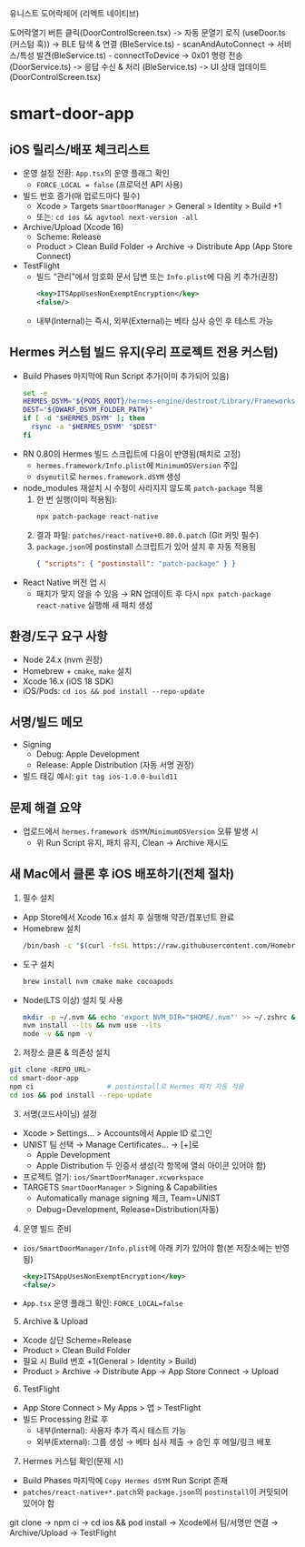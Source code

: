 유니스트 도어락제어 (리엑트 네이티브)

도어락열기 버튼 클릭(DoorControlScreen.tsx)
->
자동 문열기 로직 (useDoor.ts (커스텀 훅))
->
BLE 탐색 & 연결 (BleService.ts)  - scanAndAutoConnect
->
서비스/특성 발견(BleService.ts) - connectToDevice
->
0x01 명령 전송 (DoorService.ts) 
->
응답 수신 & 처리 (BleService.ts)
->
UI 상태 업데이트 (DoorControlScreen.tsx)
# smart-door-app

## iOS 릴리스/배포 체크리스트

- 운영 설정 전환: `App.tsx`의 운영 플래그 확인
  - `FORCE_LOCAL = false` (프로덕션 API 사용)
- 빌드 번호 증가(매 업로드마다 필수)
  - Xcode > Targets `SmartDoorManager` > General > Identity > Build +1
  - 또는: `cd ios && agvtool next-version -all`
- Archive/Upload (Xcode 16)
  - Scheme: Release
  - Product > Clean Build Folder → Archive → Distribute App (App Store Connect)
- TestFlight
  - 빌드 “관리”에서 암호화 문서 답변 또는 `Info.plist`에 다음 키 추가(권장)
    ```xml
    <key>ITSAppUsesNonExemptEncryption</key>
    <false/>
    ```
  - 내부(Internal)는 즉시, 외부(External)는 베타 심사 승인 후 테스트 가능

## Hermes 커스텀 빌드 유지(우리 프로젝트 전용 커스텀)

- Build Phases 마지막에 Run Script 추가(이미 추가되어 있음)
  ```sh
  set -e
  HERMES_DSYM="${PODS_ROOT}/hermes-engine/destroot/Library/Frameworks/ios/hermes.framework.dSYM"
  DEST="${DWARF_DSYM_FOLDER_PATH}"
  if [ -d "$HERMES_DSYM" ]; then
    rsync -a "$HERMES_DSYM" "$DEST"
  fi
  ```
- RN 0.80의 Hermes 빌드 스크립트에 다음이 반영됨(패치로 고정)
  - `hermes.framework/Info.plist`에 `MinimumOSVersion` 주입
  - `dsymutil`로 `hermes.framework.dSYM` 생성
- node_modules 재설치 시 수정이 사라지지 않도록 `patch-package` 적용
  1) 한 번 실행(이미 적용됨):
     ```bash
     npx patch-package react-native
     ```
  2) 결과 파일: `patches/react-native+0.80.0.patch` (Git 커밋 필수)
  3) `package.json`에 postinstall 스크립트가 있어 설치 후 자동 적용됨
     ```json
     { "scripts": { "postinstall": "patch-package" } }
     ```
- React Native 버전 업 시
  - 패치가 맞지 않을 수 있음 → RN 업데이트 후 다시 `npx patch-package react-native` 실행해 새 패치 생성

## 환경/도구 요구 사항

- Node 24.x (nvm 권장)
- Homebrew + `cmake`, `make` 설치
- Xcode 16.x (iOS 18 SDK)
- iOS/Pods: `cd ios && pod install --repo-update`

## 서명/빌드 메모

- Signing
  - Debug: Apple Development
  - Release: Apple Distribution (자동 서명 권장)
- 빌드 태깅 예시: `git tag ios-1.0.0-build11`

## 문제 해결 요약

- 업로드에서 `hermes.framework dSYM`/`MinimumOSVersion` 오류 발생 시
  - 위 Run Script 유지, 패치 유지, Clean → Archive 재시도

## 새 Mac에서 클론 후 iOS 배포하기(전체 절차)

1) 필수 설치
- App Store에서 Xcode 16.x 설치 후 실행해 약관/컴포넌트 완료
- Homebrew 설치
  ```bash
  /bin/bash -c "$(curl -fsSL https://raw.githubusercontent.com/Homebrew/install/HEAD/install.sh)"
  ```
- 도구 설치
  ```bash
  brew install nvm cmake make cocoapods
  ```
- Node(LTS 이상) 설치 및 사용
  ```bash
  mkdir -p ~/.nvm && echo 'export NVM_DIR="$HOME/.nvm"' >> ~/.zshrc && echo 'source "$(brew --prefix nvm)/nvm.sh"' >> ~/.zshrc && source ~/.zshrc
  nvm install --lts && nvm use --lts
  node -v && npm -v
  ```

2) 저장소 클론 & 의존성 설치
```bash
git clone <REPO_URL>
cd smart-door-app
npm ci                  # postinstall로 Hermes 패치 자동 적용
cd ios && pod install --repo-update
```

3) 서명(코드사이닝) 설정
- Xcode > Settings… > Accounts에서 Apple ID 로그인
- UNIST 팀 선택 → Manage Certificates… → [+]로
  - Apple Development
  - Apple Distribution
  두 인증서 생성(각 항목에 열쇠 아이콘 있어야 함)
- 프로젝트 열기: `ios/SmartDoorManager.xcworkspace`
- TARGETS `SmartDoorManager` > Signing & Capabilities
  - Automatically manage signing 체크, Team=UNIST
  - Debug=Development, Release=Distribution(자동)

4) 운영 빌드 준비
- `ios/SmartDoorManager/Info.plist`에 아래 키가 있어야 함(본 저장소에는 반영됨)
  ```xml
  <key>ITSAppUsesNonExemptEncryption</key>
  <false/>
  ```
- `App.tsx` 운영 플래그 확인: `FORCE_LOCAL=false`

5) Archive & Upload
- Xcode 상단 Scheme=Release
- Product > Clean Build Folder
- 필요 시 Build 번호 +1(General > Identity > Build)
- Product > Archive → Distribute App → App Store Connect → Upload

6) TestFlight
- App Store Connect > My Apps > 앱 > TestFlight
- 빌드 Processing 완료 후
  - 내부(Internal): 사용자 추가 즉시 테스트 가능
  - 외부(External): 그룹 생성 → 베타 심사 제출 → 승인 후 메일/링크 배포

7) Hermes 커스텀 확인(문제 시)
- Build Phases 마지막에 `Copy Hermes dSYM` Run Script 존재
- `patches/react-native+*.patch`와 `package.json`의 `postinstall`이 커밋되어 있어야 함

git clone → npm ci → cd ios && pod install → Xcode에서 팀/서명만 연결 → Archive/Upload → TestFlight
